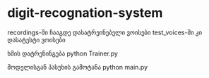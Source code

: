 # digit-recognation-system

recordings-ში ჩააგდე დასატრეინებელი ვოისები
test_voices-ში კი დასატესტი ვოისები

ხმის დატრენინგება python Trainer.py

მოდელისგან პასუხის გამოტანა python main.py